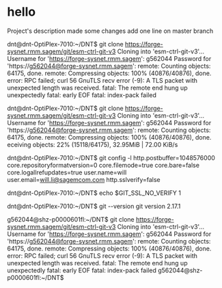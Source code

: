 # hello
Project's description
made some changes
add one line on master branch

dnt@dnt-OptiPlex-7010:~/DNT$ git clone https://forge-sysnet.rmm.sagem/git/esm-ctrl-git-v3
Cloning into 'esm-ctrl-git-v3'...
Username for 'https://forge-sysnet.rmm.sagem': g562044
Password for 'https://g562044@forge-sysnet.rmm.sagem': 
remote: Counting objects: 64175, done.
remote: Compressing objects: 100% (40876/40876), done.
error: RPC failed; curl 56 GnuTLS recv error (-9): A TLS packet with unexpected length was received.
fatal: The remote end hung up unexpectedly
fatal: early EOF
fatal: index-pack failed

dnt@dnt-OptiPlex-7010:~/DNT$ git clone https://forge-sysnet.rmm.sagem/git/esm-ctrl-git-v3
Cloning into 'esm-ctrl-git-v3'...
Username for 'https://forge-sysnet.rmm.sagem': g562044
Password for 'https://g562044@forge-sysnet.rmm.sagem': 
remote: Counting objects: 64175, done.
remote: Compressing objects: 100% (40876/40876), done.
eceiving objects:  22% (15118/64175), 32.95MiB | 72.00 KiB/s

dnt@dnt-OptiPlex-7010:~/DNT$ git config -l
http.postbuffer=1048576000
core.repositoryformatversion=0
core.filemode=true
core.bare=false
core.logallrefupdates=true
user.name=will
user.email=will.li@sagemcom.com
http.sslverify=false

dnt@dnt-OptiPlex-7010:~/DNT$ echo $GIT_SSL_NO_VERIFY 
1

dnt@dnt-OptiPlex-7010:~/DNT$ git --version
git version 2.17.1

g562044@shz-p0000601fl:~/DNT$ git clone https://forge-sysnet.rmm.sagem/git/esm-ctrl-git-v3
Cloning into 'esm-ctrl-git-v3'...
Username for 'https://forge-sysnet.rmm.sagem': g562044
Password for 'https://g562044@forge-sysnet.rmm.sagem': 
remote: Counting objects: 64175, done.
remote: Compressing objects: 100% (40876/40876), done.
error: RPC failed; curl 56 GnuTLS recv error (-9): A TLS packet with unexpected length was received.
fatal: The remote end hung up unexpectedly
fatal: early EOF
fatal: index-pack failed
g562044@shz-p0000601fl:~/DNT$ 

